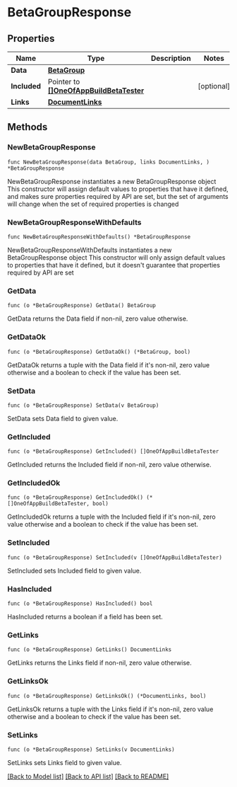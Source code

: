 # BetaGroupResponse

## Properties

Name | Type | Description | Notes
------------ | ------------- | ------------- | -------------
**Data** | [**BetaGroup**](BetaGroup.md) |  | 
**Included** | Pointer to [**[]OneOfAppBuildBetaTester**](OneOfAppBuildBetaTester.md) |  | [optional] 
**Links** | [**DocumentLinks**](DocumentLinks.md) |  | 

## Methods

### NewBetaGroupResponse

`func NewBetaGroupResponse(data BetaGroup, links DocumentLinks, ) *BetaGroupResponse`

NewBetaGroupResponse instantiates a new BetaGroupResponse object
This constructor will assign default values to properties that have it defined,
and makes sure properties required by API are set, but the set of arguments
will change when the set of required properties is changed

### NewBetaGroupResponseWithDefaults

`func NewBetaGroupResponseWithDefaults() *BetaGroupResponse`

NewBetaGroupResponseWithDefaults instantiates a new BetaGroupResponse object
This constructor will only assign default values to properties that have it defined,
but it doesn't guarantee that properties required by API are set

### GetData

`func (o *BetaGroupResponse) GetData() BetaGroup`

GetData returns the Data field if non-nil, zero value otherwise.

### GetDataOk

`func (o *BetaGroupResponse) GetDataOk() (*BetaGroup, bool)`

GetDataOk returns a tuple with the Data field if it's non-nil, zero value otherwise
and a boolean to check if the value has been set.

### SetData

`func (o *BetaGroupResponse) SetData(v BetaGroup)`

SetData sets Data field to given value.


### GetIncluded

`func (o *BetaGroupResponse) GetIncluded() []OneOfAppBuildBetaTester`

GetIncluded returns the Included field if non-nil, zero value otherwise.

### GetIncludedOk

`func (o *BetaGroupResponse) GetIncludedOk() (*[]OneOfAppBuildBetaTester, bool)`

GetIncludedOk returns a tuple with the Included field if it's non-nil, zero value otherwise
and a boolean to check if the value has been set.

### SetIncluded

`func (o *BetaGroupResponse) SetIncluded(v []OneOfAppBuildBetaTester)`

SetIncluded sets Included field to given value.

### HasIncluded

`func (o *BetaGroupResponse) HasIncluded() bool`

HasIncluded returns a boolean if a field has been set.

### GetLinks

`func (o *BetaGroupResponse) GetLinks() DocumentLinks`

GetLinks returns the Links field if non-nil, zero value otherwise.

### GetLinksOk

`func (o *BetaGroupResponse) GetLinksOk() (*DocumentLinks, bool)`

GetLinksOk returns a tuple with the Links field if it's non-nil, zero value otherwise
and a boolean to check if the value has been set.

### SetLinks

`func (o *BetaGroupResponse) SetLinks(v DocumentLinks)`

SetLinks sets Links field to given value.



[[Back to Model list]](../README.md#documentation-for-models) [[Back to API list]](../README.md#documentation-for-api-endpoints) [[Back to README]](../README.md)


